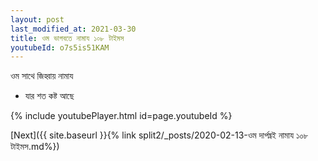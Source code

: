 ```yaml
---
layout: post
last_modified_at: 2021-03-30
title: ওম ভাগবতে নামায ১০৮ টাইমস
youtubeId: o7s5is51KAM
---
```

 
 
 ওম সাথে জিহ্বায় নামায  
 
 -  যার শত কষ্ট আছে 
 
  
 
  
 
 
 
 
 
 


{% include youtubePlayer.html id=page.youtubeId %}
 
[Next]({{ site.baseurl }}{% link  split2/_posts/2020-02-13-ওম দার্পঘ্নই নামায ১০৮ টাইমস.md%})
 
